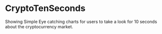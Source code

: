 # CryptoTenSeconds
Showing Simple Eye catching charts for users to take a look for 10 seconds about the cryptocurrency market.
